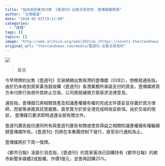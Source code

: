 ```yaml
---
title: "指未收到黃浩付款　《壹週刊》出售交易告吹　壹傳媒擬索償"
author: "立場報道"
date: "2018-02-02T19:11:00"
categories:
  - "媒體"
tags: []
topics: []
image: "http://web.archive.org/web/2021im_/https://assets.thestandnews.com/media/photos/1-17_AIARp.png"
original_url: "thestandnews.com/media/壹週刊-出售交易告吹"
---
```

![](http://web.archive.org/web/2021im_/https://assets.thestandnews.com/media/photos/1-17_AIARp.png)
> 黃浩

今早停牌的出售《壹週刊》交易頻頻出售阻滯的壹傳媒（0282），傍晚發通告指，由於仍未收到買家黃浩就收購《壹週刊》香港業務所承諾支付的資金，壹傳媒將買方未付款行為視作其終止交易。公司將就補償方案尋求法律意見。

通告指，壹傳媒已將相關資產及知識產權擁有權的完成文件簽妥並存置於買方律師，而彼等承擔其託管義務，直至賣方於安全港完成時收妥款項。由於交易的現狀， 壹傳媒已要求即時退還全部有關文件。

壹週刊廣告股份連同所有與壹週刊廣告有關或使其得益之相關知識產權擁有權繼續歸壹傳媒所有。《壹週刊》仍將在本集團控制下發行，直至另行通知為止。

壹傳媒將於下周一復牌。 

《都市日報》凌晨引消息指，《壹週刊》的買家黃浩已回購持有《都市日報》的都市新聞多媒體2成股權，作價1億元，並會再回購25%。